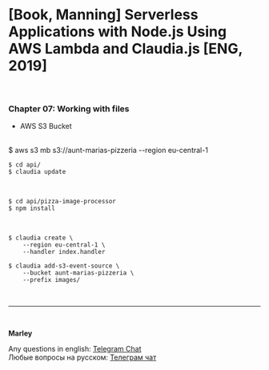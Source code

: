 # [Book, Manning] Serverless Applications with Node.js Using AWS Lambda and Claudia.js [ENG, 2019]

<br/>

### Chapter 07: Working with files

- AWS S3 Bucket

<br/>
    $ aws s3 mb s3://aunt-marias-pizzeria --region eu-central-1

<br/>

    $ cd api/
    $ claudia update

<br/>

    $ cd api/pizza-image-processor
    $ npm install

<br/>

    $ claudia create \
        --region eu-central-1 \
        --handler index.handler

    $ claudia add-s3-event-source \
        --bucket aunt-marias-pizzeria \
        --prefix images/

<br/>

---

<br/>

**Marley**

Any questions in english: <a href="https://jsdev.org/chat/">Telegram Chat</a>  
Любые вопросы на русском: <a href="https://jsdev.ru/chat/">Телеграм чат</a>

